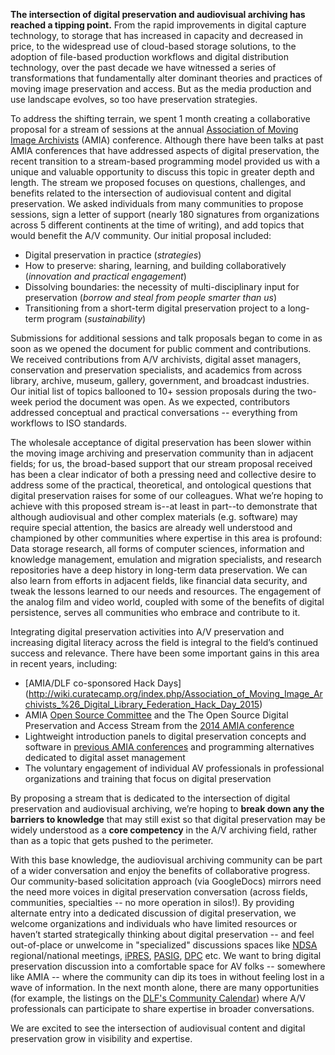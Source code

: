 **The intersection of digital preservation and audiovisual archiving has reached a tipping point.** From the rapid improvements in digital capture technology, to storage that has increased in capacity and decreased in price, to the widespread use of cloud-based storage solutions, to the adoption of file-based production workflows and digital distribution technology, over the past decade we have witnessed a series of transformations that fundamentally alter dominant theories and practices of moving image preservation and access. But as the media production and use landscape evolves, so too have preservation strategies. 

To address the shifting terrain, we spent 1 month creating a collaborative proposal for a stream of sessions at the annual [Association of Moving Image Archivists](http://amianet.org/) (AMIA) conference. Although there have been talks at past AMIA conferences that have addressed aspects of digital preservation, the recent transition to a stream-based programming model provided us with a unique and valuable opportunity to discuss this topic in greater depth and length. The stream we proposed focuses on questions, challenges, and benefits related to the intersection of audiovisual content and digital preservation. We asked individuals from many communities to propose sessions, sign a letter of support (nearly 180 signatures from organizations across 5 different continents at the time of writing), and add topics that would benefit the A/V community. Our initial proposal included:
- Digital preservation in practice (_strategies_)
- How to preserve: sharing, learning, and building collaboratively (_innovation and practical engagement_)
- Dissolving boundaries: the necessity of multi-disciplinary input for preservation (_borrow and steal from people smarter than us_)
- Transitioning from a short-term digital preservation project to a long-term program (_sustainability_)

Submissions for additional sessions and talk proposals began to come in as soon as we opened the document for public comment and contributions. We received contributions from A/V archivists, digital asset managers, conservation and preservation specialists, and  academics from across library, archive, museum, gallery, government, and broadcast industries. Our initial list of topics ballooned to 10+ session proposals during the two-week period the document was open. As we expected, contributors addressed conceptual and practical conversations -- everything from workflows to ISO standards.

The wholesale acceptance of digital preservation has been slower within the moving image archiving and preservation community than in adjacent fields; for us, the broad-based support that our stream proposal received has been a clear indicator of both a pressing need and collective desire to address some of the practical, theoretical, and ontological questions that digital preservation raises for some of our colleagues. What we’re hoping to achieve with this proposed stream is--at least in part--to demonstrate that although audiovisual and other complex materials (e.g. software) may require special attention, the basics are already well understood and championed by other communities where expertise in this area is profound: Data storage research, all forms of computer sciences, information and knowledge management, emulation and migration specialists, and research repositories have a deep history in long-term data preservation. We can also learn from efforts in adjacent fields, like financial data security, and tweak the lessons learned to our needs and resources. The engagement of the analog film and video world, coupled with some of the benefits of digital persistence, serves all communities who embrace and contribute to it.

Integrating digital preservation activities into A/V preservation and increasing digital literacy across the field is integral to the field’s continued success and relevance. There have been some important gains in this area in recent years, including:
- [AMIA/DLF co-sponsored Hack Days] (http://wiki.curatecamp.org/index.php/Association_of_Moving_Image_Archivists_%26_Digital_Library_Federation_Hack_Day_2015)
- AMIA [Open Source Committee](https://github.com/amiaopensource) and the The Open Source Digital Preservation and Access Stream from the [2014 AMIA conference](http://www.amiaconference.net/wp-content/uploads/2014/08/Program-Final-Web2.pdf) 
- Lightweight introduction panels to digital preservation concepts and software in [previous AMIA conferences](http://amianet.org/events/past-conferences) and programming alternatives dedicated to digital asset management
- The voluntary engagement of individual AV professionals in professional organizations and training that focus on digital preservation

By proposing a stream that is dedicated to the intersection of digital preservation and audiovisual archiving, we’re hoping to **break down any the barriers to knowledge** that may still exist so that digital preservation may be widely understood as a **core competency** in the A/V archiving field, rather than as a topic that gets pushed to the perimeter. 

With this base knowledge, the audiovisual archiving community can be part of a wider conversation and enjoy the benefits of collaborative progress. Our community-based solicitation approach (via GoogleDocs) mirrors need the need more voices in digital preservation conversation (across fields, communities, specialties -- no more operation in silos!). By providing alternate entry into a dedicated discussion of digital preservation, we welcome organizations and individuals who have limited resources or haven’t started strategically thinking about digital preservation -- and feel out-of-place or unwelcome in "specialized" discussions spaces like [NDSA](http://ndsa.diglib.org/) regional/national meetings, [iPRES](http://ipres-conference.org/), [PASIG](http://www.preservationandarchivingsig.org/), [DPC](http://www.dpconline.org/) etc. We want to bring digital preservation discussion into a comfortable space for AV folks -- somewhere like AMIA -- where the community can dip its toes in without feeling lost in a wave of information. In the next month alone, there are many opportunities (for example, the listings on the [DLF's Community Calendar](http://digital-conferences-calendar.info)) where A/V professionals can participate to share expertise in broader conversations.

We are excited to see the intersection of audiovisual content and digital preservation grow in visibility and expertise.  
